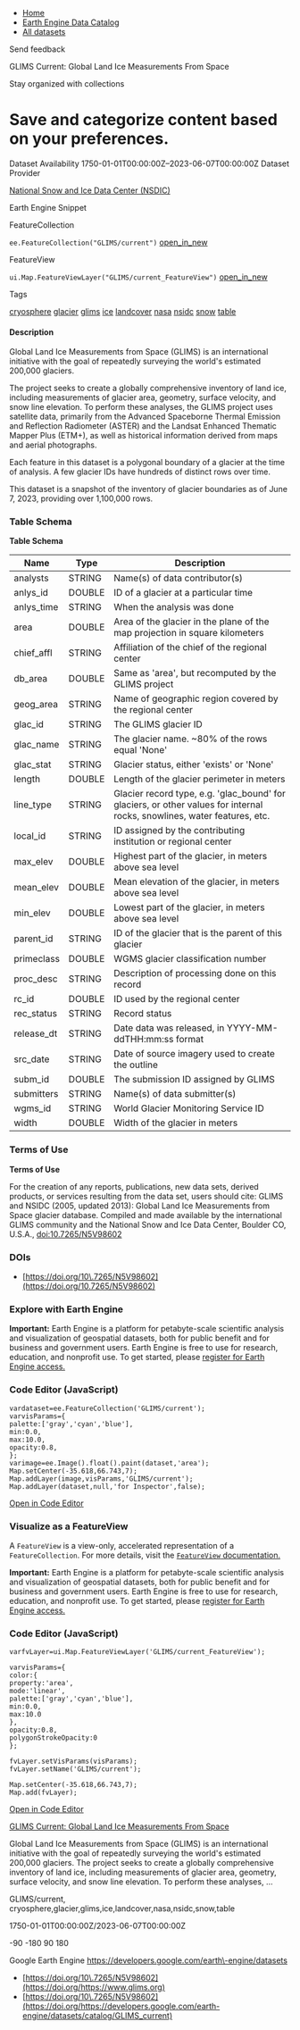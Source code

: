 



* [Home](https://developers.google.com/)
* [Earth Engine Data Catalog](https://developers.google.com/earth-engine/datasets)
* [All datasets](https://developers.google.com/earth-engine/datasets/catalog)





 
 
 Send feedback
 
 

GLIMS Current: Global Land Ice Measurements From Space


 
 Stay organized with collections
 

 
 Save and categorize content based on your preferences.
========================================================================================================================================================








Dataset Availability
1750\-01\-01T00:00:00Z–2023\-06\-07T00:00:00Z
Dataset Provider


[National Snow and Ice Data Center (NSDIC)](https://www.glims.org)



Earth Engine Snippet

FeatureCollection
  


`ee.FeatureCollection("GLIMS/current")` 
[open\_in\_new](https://code.earthengine.google.com/?scriptPath=Examples:Datasets/GLIMS/GLIMS_current)



 
 
 
 FeatureView
   


`ui.Map.FeatureViewLayer("GLIMS/current_FeatureView")` 
[open\_in\_new](https://code.earthengine.google.com/?scriptPath=Examples:Datasets/GLIMS/GLIMS_current_FeatureView)





Tags


[cryosphere](/earth-engine/datasets/tags/cryosphere)
[glacier](/earth-engine/datasets/tags/glacier)
[glims](/earth-engine/datasets/tags/glims)
[ice](/earth-engine/datasets/tags/ice)
[landcover](/earth-engine/datasets/tags/landcover)
[nasa](/earth-engine/datasets/tags/nasa)
[nsidc](/earth-engine/datasets/tags/nsidc)
[snow](/earth-engine/datasets/tags/snow)
[table](/earth-engine/datasets/tags/table)








#### Description



Global Land Ice Measurements from Space (GLIMS) is
an international initiative with the goal of repeatedly surveying
the world's estimated 200,000 glaciers.


The project seeks
to create a globally comprehensive inventory of land ice, including
measurements of glacier area, geometry, surface velocity, and
snow line elevation. To perform these analyses, the GLIMS project
uses satellite data, primarily from the Advanced Spaceborne Thermal
Emission and Reflection Radiometer (ASTER) and the Landsat Enhanced
Thematic Mapper Plus (ETM\+), as well as historical information
derived from maps and aerial photographs.


Each feature in this dataset is a polygonal boundary of a glacier at the
time of analysis. A few glacier IDs have hundreds of distinct rows over
time.


This dataset is a snapshot of the inventory of glacier boundaries as of
June 7, 2023, providing over 1,100,000 rows.





### Table Schema


**Table Schema**




| Name | Type | Description |
| --- | --- | --- |
| analysts | STRING | Name(s) of data contributor(s) |
| anlys\_id | DOUBLE | ID of a glacier at a particular time |
| anlys\_time | STRING | When the analysis was done |
| area | DOUBLE | Area of the glacier in the plane of the map projection in square kilometers |
| chief\_affl | STRING | Affiliation of the chief of the regional center |
| db\_area | DOUBLE | Same as 'area', but recomputed by the GLIMS project |
| geog\_area | STRING | Name of geographic region covered by the regional center |
| glac\_id | STRING | The GLIMS glacier ID |
| glac\_name | STRING | The glacier name. \~80% of the rows equal 'None' |
| glac\_stat | STRING | Glacier status, either 'exists' or 'None' |
| length | DOUBLE | Length of the glacier perimeter in meters |
| line\_type | STRING | Glacier record type, e.g. 'glac\_bound' for glaciers, or other values for internal rocks, snowlines, water features, etc. |
| local\_id | STRING | ID assigned by the contributing institution or regional center |
| max\_elev | DOUBLE | Highest part of the glacier, in meters above sea level |
| mean\_elev | DOUBLE | Mean elevation of the glacier, in meters above sea level |
| min\_elev | DOUBLE | Lowest part of the glacier, in meters above sea level |
| parent\_id | STRING | ID of the glacier that is the parent of this glacier |
| primeclass | DOUBLE | WGMS glacier classification number |
| proc\_desc | STRING | Description of processing done on this record |
| rc\_id | DOUBLE | ID used by the regional center |
| rec\_status | STRING | Record status |
| release\_dt | STRING | Date data was released, in YYYY\-MM\-ddTHH:mm:ss format |
| src\_date | STRING | Date of source imagery used to create the outline |
| subm\_id | DOUBLE | The submission ID assigned by GLIMS |
| submitters | STRING | Name(s) of data submitter(s) |
| wgms\_id | STRING | World Glacier Monitoring Service ID |
| width | DOUBLE | Width of the glacier in meters |




### Terms of Use


**Terms of Use**


For the creation of any reports, publications, new
data sets, derived products, or services resulting from the data
set, users should cite: GLIMS and NSIDC (2005, updated 2013\): Global
Land Ice Measurements from Space glacier database. Compiled and
made available by the international GLIMS community and the National
Snow and Ice Data Center, Boulder CO, U.S.A.,
[doi:10\.7265/N5V98602](https://doi.org/10.7265/N5V98602)




### DOIs


* [https://doi.org/10\.7265/N5V98602](https://doi.org/10.7265/N5V98602)




### Explore with Earth Engine


**Important:** 
 Earth Engine is a platform for petabyte\-scale scientific analysis and visualization of
 geospatial datasets, both for public benefit and for business and government users.
 Earth Engine is free to use for research, education, and nonprofit use. To get started, please
 [register for Earth Engine access.](https://console.cloud.google.com/earth-engine)



### Code Editor (JavaScript)



```
vardataset=ee.FeatureCollection('GLIMS/current');
varvisParams={
palette:['gray','cyan','blue'],
min:0.0,
max:10.0,
opacity:0.8,
};
varimage=ee.Image().float().paint(dataset,'area');
Map.setCenter(-35.618,66.743,7);
Map.addLayer(image,visParams,'GLIMS/current');
Map.addLayer(dataset,null,'for Inspector',false);
```



[Open in Code Editor](https://code.earthengine.google.com/?scriptPath=Examples:Datasets/GLIMS/GLIMS_current)
### Visualize as a FeatureView



 A `FeatureView` is a view\-only, accelerated representation of a
 `FeatureCollection`. For more details, visit the
 [`FeatureView` documentation.](/earth-engine/guides/featureview_overview) 



**Important:** 
 Earth Engine is a platform for petabyte\-scale scientific analysis and visualization of
 geospatial datasets, both for public benefit and for business and government users.
 Earth Engine is free to use for research, education, and nonprofit use. To get started, please
 [register for Earth Engine access.](https://console.cloud.google.com/earth-engine)



### Code Editor (JavaScript)



```
varfvLayer=ui.Map.FeatureViewLayer('GLIMS/current_FeatureView');

varvisParams={
color:{
property:'area',
mode:'linear',
palette:['gray','cyan','blue'],
min:0.0,
max:10.0
},
opacity:0.8,
polygonStrokeOpacity:0
};

fvLayer.setVisParams(visParams);
fvLayer.setName('GLIMS/current');

Map.setCenter(-35.618,66.743,7);
Map.add(fvLayer);
```



[Open in Code Editor](https://code.earthengine.google.com/?scriptPath=Examples:Datasets/GLIMS/GLIMS_current_FeatureView)


[GLIMS Current: Global Land Ice Measurements From Space](/earth-engine/datasets/catalog/GLIMS_current)

Global Land Ice Measurements from Space (GLIMS) is an international initiative with the goal of repeatedly surveying the world's estimated 200,000 glaciers. The project seeks to create a globally comprehensive inventory of land ice, including measurements of glacier area, geometry, surface velocity, and snow line elevation. To perform these analyses, …

 GLIMS/current,
 cryosphere,glacier,glims,ice,landcover,nasa,nsidc,snow,table

1750\-01\-01T00:00:00Z/2023\-06\-07T00:00:00Z



 \-90 \-180 90 180
 



Google Earth Engine
https://developers.google.com/earth\-engine/datasets

* [https://doi.org/10\.7265/N5V98602](https://doi.org/https://www.glims.org)
* [https://doi.org/10\.7265/N5V98602](https://doi.org/https://developers.google.com/earth-engine/datasets/catalog/GLIMS_current)









